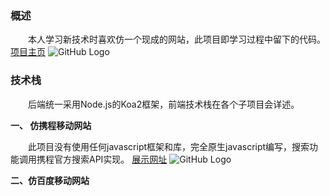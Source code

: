 ### 概述

&ensp;&ensp;&ensp;&ensp;本人学习新技术时喜欢仿一个现成的网站，此项目即学习过程中留下的代码。
[项目主页](http://xubo.ren/homepage/images/ctrip.png)
![GitHub Logo](http://xubo.ren/homepage/images/ctrip.png)
### 技术栈
&ensp;&ensp;&ensp;&ensp;后端统一采用Node.js的Koa2框架，前端技术栈在各个子项目会详述。

**一、 仿携程移动网站**

&ensp;&ensp;&ensp;&ensp;此项目没有使用任何javascript框架和库，完全原生javascript编写，搜索功能调用携程官方搜索API实现。
[展示网址](http://xubo.ren/ctrip)
![GitHub Logo](http://xubo.ren/homepage/images/ctrip.png)

**二、仿百度移动网站**



